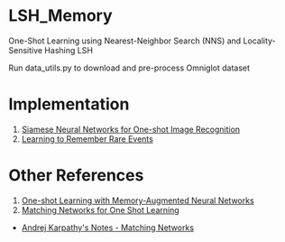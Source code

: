 # LSH_Memory
One-Shot Learning using Nearest-Neighbor Search (NNS) and Locality-Sensitive Hashing LSH

Run data_utils.py to download and pre-process Omniglot dataset

# Implementation
1. [Siamese Neural Networks for One-shot Image Recognition](https://www.cs.cmu.edu/~rsalakhu/papers/oneshot1.pdf)
2. [Learning to Remember Rare Events](https://arxiv.org/abs/1703.03129)

# Other References
1. [One-shot Learning with Memory-Augmented Neural Networks](https://arxiv.org/pdf/1605.06065.pdf)
2. [Matching Networks for One Shot Learning](https://arxiv.org/pdf/1606.04080.pdf)
  * [Andrej Karpathy's Notes - Matching Networks](https://github.com/karpathy/paper-notes/blob/master/matching_networks.md)
